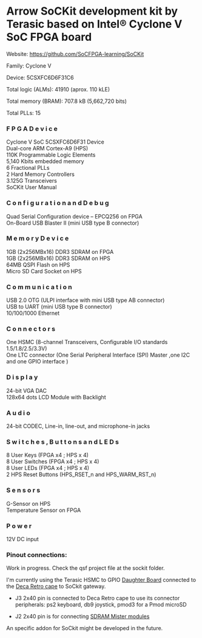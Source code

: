 # Arrow SoCKit development kit by Terasic based on Intel® Cyclone V SoC FPGA board

Website: https://github.com/SoCFPGA-learning/SoCKit

Family: Cyclone V

Device: 5CSXFC6D6F31C6

Total logic (ALMs): 41910 (aprox. 110 kLE)

Total memory (BRAM): 707.8 kB  (5,662,720 bits)  

Total PLLs: 15



### F P G A   D e v i c e

Cyclone V SoC 5CSXFC6D6F31 Device</br>
Dual-core ARM Cortex-A9 (HPS)</br>
110K Programmable Logic Elements</br>
5,140 Kbits embedded memory</br>
6 Fractional PLLs</br>
2 Hard Memory Controllers</br>
3.125G Transceivers</br>
SoCKit User Manual</br>

### C o n f i g u r a t i o n   a n d   D e b u g

Quad Serial Configuration device – EPCQ256 on FPGA</br>
On-Board USB Blaster II (mini USB type B connector)</br>

### M e m o r y   D e v i c e

1GB (2x256MBx16) DDR3 SDRAM on FPGA</br>
1GB (2x256MBx16) DDR3 SDRAM on HPS</br>
64MB QSPI Flash on HPS</br>
Micro SD Card Socket on HPS</br>

### C o m m u n i c a t i o n

USB 2.0 OTG (ULPI interface with mini USB type AB connector)</br>
USB to UART (mini USB type B connector)</br>
10/100/1000 Ethernet</br>

### C o n n e c t o r s

One HSMC (8-channel Transceivers, Configurable I/O standards 1.5/1.8/2.5/3.3V)</br>
One LTC connector (One Serial Peripheral Interface (SPI) Master ,one I2C and one GPIO
interface )</br>

### D i s p l a y

24-bit VGA DAC</br>
128x64 dots LCD Module with Backlight</br>

### A u d i o

24-bit CODEC, Line-in, line-out, and microphone-in jacks</br>

### S w i t c h e s , B u t t o n s   a n d   L E D s

8 User Keys (FPGA x4 ; HPS x 4)</br>
8 User Switches (FPGA x4 ; HPS x 4)</br>
8 User LEDs (FPGA x4 ; HPS x 4)</br>
2 HPS Reset Buttons (HPS_RSET_n and HPS_WARM_RST_n)</br>

### S e n s o r s

G-Sensor on HPS</br>
Temperature Sensor on FPGA</br>

### P o w e r

12V DC input


### Pinout connections:

Work in progress. Check the qsf  project file at the sockit folder.

I'm currently using the Terasic HSMC to GPIO [Daughter Board](https://www.digikey.es/es/products/detail/P0033/P0033-ND/2003485) connected to the [Deca Retro cape](https://github.com/somhi/DECA_retro_cape_2) to SoCkit gateway.   

* J3 2x40 pin is connected to Deca Retro cape to use its connector peripherals: ps2 keyboard, db9 joystick, pmod3 for a Pmod microSD

* J2 2x40 pin is for connecting [SDRAM Mister modules](http://modernhackers.com/128mb-sdram-board-on-de10-standard-de1-soc-and-arrow-sockit-fpga-sdram-riser/) 

An specific addon for SoCkit might be developed in the future.
